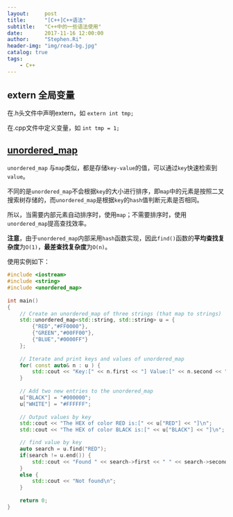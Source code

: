 ```yaml
---
layout:     post
title:      "[C++]C++语法"
subtitle:   "C++中的一些语法使用"
date:       2017-11-16 12:00:00
author:     "Stephen.Ri"
header-img: "img/read-bg.jpg"
catalog: true
tags:
    - C++
---
```


## extern 全局变量

在.h头文件中声明extern，如
`extern int tmp;`

在.cpp文件中定义变量，如
`int tmp = 1;`

## [unordered_map](http://en.cppreference.com/w/cpp/container/unordered_map)

`unordered_map` 与`map`类似，都是存储`key-value`的值，可以通过`key`快速检索到`value`。

不同的是`unordered_map`不会根据`key`的大小进行排序，即`map`中的元素是按照二叉搜索树存储的，而`unordered_map`是根据`key`的`hash`值判断元素是否相同。

所以，当需要内部元素自动排序时，使用`map`；不需要排序时，使用`unordered_map`提高查找效率。

**注意**，由于`unordered_map`内部采用`hash`函数实现，因此`find()`函数的**平均查找复杂度**为`O(1)`，**最差查找复杂度**为`O(n)`。

使用实例如下：

```cpp
#include <iostream>
#include <string>
#include <unordered_map>
 
int main()
{
    // Create an unordered_map of three strings (that map to strings)
    std::unordered_map<std::string, std::string> u = {
        {"RED","#FF0000"},
        {"GREEN","#00FF00"},
        {"BLUE","#0000FF"}
    };
 
    // Iterate and print keys and values of unordered_map
    for( const auto& n : u ) {
        std::cout << "Key:[" << n.first << "] Value:[" << n.second << "]\n";
    }
 
    // Add two new entries to the unordered_map
    u["BLACK"] = "#000000";
    u["WHITE"] = "#FFFFFF";
 
    // Output values by key
    std::cout << "The HEX of color RED is:[" << u["RED"] << "]\n";
    std::cout << "The HEX of color BLACK is:[" << u["BLACK"] << "]\n";

    // find value by key
    auto search = u.find("RED");
    if(search != u.end()) {
        std::cout << "Found " << search->first << " " << search->second << '\n';
    }
    else {
        std::cout << "Not found\n";
    }
 
    return 0;
}
```

